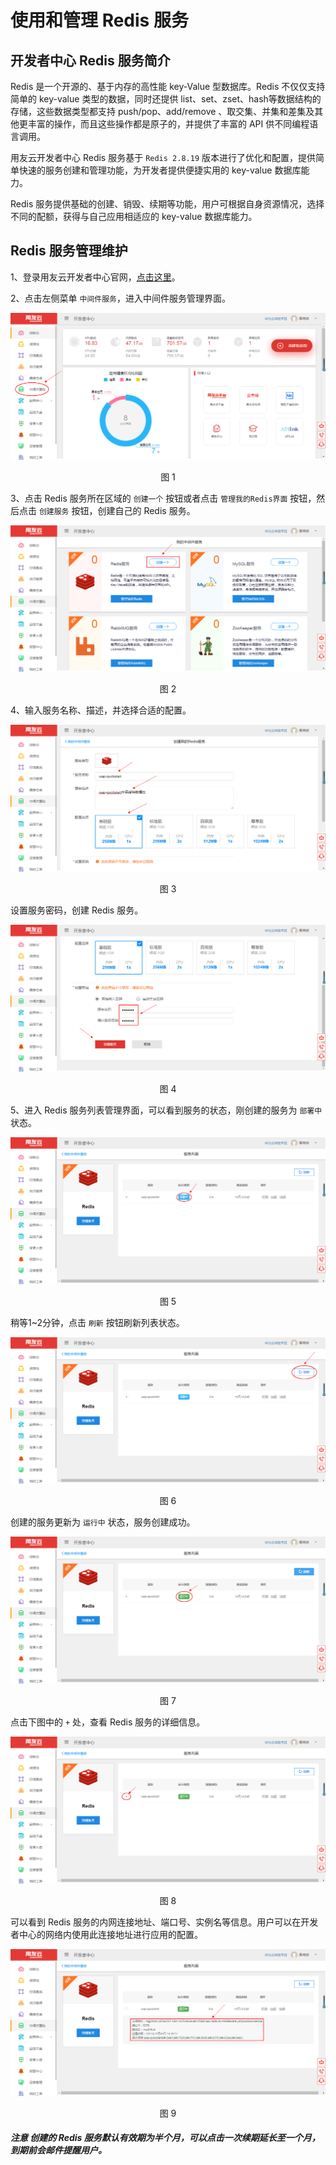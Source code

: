 # 使用和管理 Redis 服务

## 开发者中心 Redis 服务简介 

Redis 是一个开源的、基于内存的高性能 key-Value 型数据库。Redis 不仅仅支持简单的 key-value 类型的数据，同时还提供 list、set、zset、hash等数据结构的存储，这些数据类型都支持 push/pop、add/remove 、取交集、并集和差集及其他更丰富的操作，而且这些操作都是原子的，并提供了丰富的 API 供不同编程语言调用。

用友云开发者中心 Redis 服务基于 `Redis 2.8.19` 版本进行了优化和配置，提供简单快速的服务创建和管理功能，为开发者提供便捷实用的 key-value 数据库能力。

Redis 服务提供基础的创建、销毁、续期等功能，用户可根据自身资源情况，选择不同的配额，获得与自己应用相适应的 key-value 数据库能力。

## Redis 服务管理维护 

1、登录用友云开发者中心官网，[点击这里](https://developer.yonyoucloud.com)。

2、点击左侧菜单 `中间件服务`，进入中间件服务管理界面。
<div align=center>
<img src="/articles/cloud/3-/images/middleware.png"/>
</div>
<p align="center">图 1</p>

3、点击 Redis 服务所在区域的 `创建一个` 按钮或者点击 `管理我的Redis界面` 按钮，然后点击 `创建服务` 按钮，创建自己的 Redis 服务。
<div align=center>
<img src="/articles/cloud/3-/images/redis/redis_1.png"/>
</div>
<p align="center">图 2</p>

4、输入服务名称、描述，并选择合适的配置。
<div align=center>
<img src="/articles/cloud/3-/images/redis/redis_2.png"/>
</div>
<p align="center">图 3</p>

设置服务密码，创建 Redis 服务。
<div align=center>
<img src="/articles/cloud/3-/images/redis/redis_3.png"/>
</div>
<p align="center">图 4</p>

5、进入 Redis 服务列表管理界面，可以看到服务的状态，刚创建的服务为 `部署中` 状态。
<div align=center>
<img src="/articles/cloud/3-/images/redis/redis_4.png"/>
</div>
<p align="center">图 5</p>

稍等1~2分钟，点击 `刷新` 按钮刷新列表状态。
<div align=center>
<img src="/articles/cloud/3-/images/redis/redis_5.png"/>
</div>
<p align="center">图 6</p>

创建的服务更新为 `运行中` 状态，服务创建成功。
<div align=center>
<img src="/articles/cloud/3-/images/redis/redis_6.png"/>
</div>
<p align="center">图 7</p>

点击下图中的 `+` 处，查看 Redis 服务的详细信息。
<div align=center>
<img src="/articles/cloud/3-/images/redis/redis_7.png"/>
</div>
<p align="center">图 8</p>

可以看到 Redis 服务的内网连接地址、端口号、实例名等信息。用户可以在开发者中心的网络内使用此连接地址进行应用的配置。
<div align=center>
<img src="/articles/cloud/3-/images/redis/redis_8.png"/>
</div>
<p align="center">图 9</p>

##### 注意 创建的 Redis 服务默认有效期为半个月，可以点击一次续期延长至一个月，到期前会邮件提醒用户。
